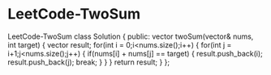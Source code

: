 # LeetCode-TwoSum
LeetCode-TwoSum
class Solution {
public:
    vector<int> twoSum(vector<int>& nums, int target) {
        vector<int> result;
        for(int i = 0;i<nums.size();i++)
        {
            for(int j = i+1;j<nums.size();j++)
            {
                if(nums[i] + nums[j] == target)
                {
                    result.push_back(i);
                    result.push_back(j);
                    break;
                }
            }
        }
        return result;
    }
};
